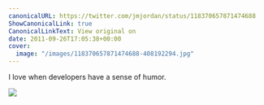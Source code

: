 ```yaml
---
canonicalURL: https://twitter.com/jmjordan/status/118370657871474688
ShowCanonicalLink: true
CanonicalLinkText: View original on
date: 2011-09-26T17:05:38+00:00
cover:
  image: "/images/118370657871474688-408192294.jpg"
---
```

I love when developers have a sense of humor.

![](/images/118370657871474688-408192294.jpg)